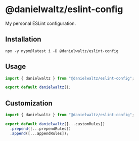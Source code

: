 # @danielwaltz/eslint-config

My personal ESLint configuration.

## Installation

```shell
npx -y nypm@latest i -D @danielwaltz/eslint-config
```

## Usage

```mjs
import { danielwaltz } from "@danielwaltz/eslint-config";

export default danielwaltz();
```

## Customization

```mjs
import { danielwaltz } from "@danielwaltz/eslint-config";

export default danielwaltz([...customRules])
  .prepend([...prependRules])
  .append([...appendRules]);
```
